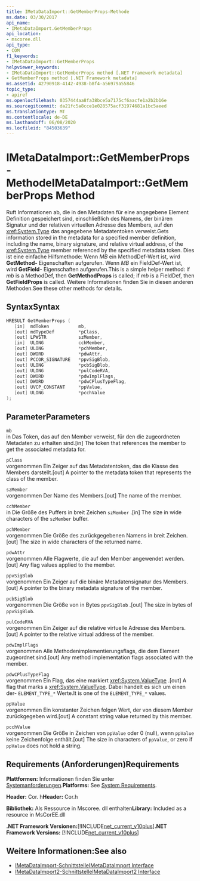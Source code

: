 ```yaml
---
title: IMetaDataImport::GetMemberProps-Methode
ms.date: 03/30/2017
api_name:
- IMetaDataImport.GetMemberProps
api_location:
- mscoree.dll
api_type:
- COM
f1_keywords:
- IMetaDataImport::GetMemberProps
helpviewer_keywords:
- IMetaDataImport::GetMemberProps method [.NET Framework metadata]
- GetMemberProps method [.NET Framework metadata]
ms.assetid: 42790918-4142-4938-b8f4-a56979a55846
topic_type:
- apiref
ms.openlocfilehash: 0357444aa8fa38bce5a7175cf6aacfe1a2b2b16e
ms.sourcegitcommit: da21fc5a8cce1e028575acf31974681a1bc5aeed
ms.translationtype: MT
ms.contentlocale: de-DE
ms.lasthandoff: 06/08/2020
ms.locfileid: "84503639"
---
```

# <a name="imetadataimportgetmemberprops-method"></a><span data-ttu-id="fd584-102">IMetaDataImport::GetMemberProps-Methode</span><span class="sxs-lookup"><span data-stu-id="fd584-102">IMetaDataImport::GetMemberProps Method</span></span>
<span data-ttu-id="fd584-103">Ruft Informationen ab, die in den Metadaten für eine angegebene Element Definition gespeichert sind, einschließlich des Namens, der binären Signatur und der relativen virtuellen Adresse des Members, auf den <xref:System.Type> das angegebene Metadatentoken verweist.</span><span class="sxs-lookup"><span data-stu-id="fd584-103">Gets information stored in the metadata for a specified member definition, including the name, binary signature, and relative virtual address, of the <xref:System.Type> member referenced by the specified metadata token.</span></span> <span data-ttu-id="fd584-104">Dies ist eine einfache Hilfsmethode: Wenn *MB* ein MethodDef-Wert ist, wird **GetMethod-** Eigenschaften aufgerufen. Wenn *MB* ein FieldDef-Wert ist, wird **GetField-** Eigenschaften aufgerufen.</span><span class="sxs-lookup"><span data-stu-id="fd584-104">This is a simple helper method: if *mb* is a MethodDef, then **GetMethodProps** is called; if *mb* is a FieldDef, then **GetFieldProps** is called.</span></span> <span data-ttu-id="fd584-105">Weitere Informationen finden Sie in diesen anderen Methoden.</span><span class="sxs-lookup"><span data-stu-id="fd584-105">See these other methods for details.</span></span>
  
## <a name="syntax"></a><span data-ttu-id="fd584-106">Syntax</span><span class="sxs-lookup"><span data-stu-id="fd584-106">Syntax</span></span>  
  
```cpp  
HRESULT GetMemberProps (  
   [in]  mdToken           mb,
   [out] mdTypeDef         *pClass,  
   [out] LPWSTR            szMember,
   [in]  ULONG             cchMember,
   [out] ULONG             *pchMember,
   [out] DWORD             *pdwAttr,  
   [out] PCCOR_SIGNATURE   *ppvSigBlob,
   [out] ULONG             *pcbSigBlob,
   [out] ULONG             *pulCodeRVA,
   [out] DWORD             *pdwImplFlags,
   [out] DWORD             *pdwCPlusTypeFlag,
   [out] UVCP_CONSTANT     *ppValue,  
   [out] ULONG             *pcchValue  
);  
```  
  
## <a name="parameters"></a><span data-ttu-id="fd584-107">Parameter</span><span class="sxs-lookup"><span data-stu-id="fd584-107">Parameters</span></span>  
 `mb`  
 <span data-ttu-id="fd584-108">in Das Token, das auf den Member verweist, für den die zugeordneten Metadaten zu erhalten sind.</span><span class="sxs-lookup"><span data-stu-id="fd584-108">[in] The token that references the member to get the associated metadata for.</span></span>  
  
 `pClass`  
 <span data-ttu-id="fd584-109">vorgenommen Ein Zeiger auf das Metadatentoken, das die Klasse des Members darstellt.</span><span class="sxs-lookup"><span data-stu-id="fd584-109">[out] A pointer to the metadata token that represents the class of the member.</span></span>  
  
 `szMember`  
 <span data-ttu-id="fd584-110">vorgenommen Der Name des Members.</span><span class="sxs-lookup"><span data-stu-id="fd584-110">[out] The name of the member.</span></span>  
  
 `cchMember`  
 <span data-ttu-id="fd584-111">in Die Größe des Puffers in breit Zeichen `szMember` .</span><span class="sxs-lookup"><span data-stu-id="fd584-111">[in] The size in wide characters of the `szMember` buffer.</span></span>  
  
 `pchMember`  
 <span data-ttu-id="fd584-112">vorgenommen Die Größe des zurückgegebenen Namens in breit Zeichen.</span><span class="sxs-lookup"><span data-stu-id="fd584-112">[out] The size in wide characters of the returned name.</span></span>  
  
 `pdwAttr`  
 <span data-ttu-id="fd584-113">vorgenommen Alle Flagwerte, die auf den Member angewendet werden.</span><span class="sxs-lookup"><span data-stu-id="fd584-113">[out] Any flag values applied to the member.</span></span>  
  
 `ppvSigBlob`  
 <span data-ttu-id="fd584-114">vorgenommen Ein Zeiger auf die binäre Metadatensignatur des Members.</span><span class="sxs-lookup"><span data-stu-id="fd584-114">[out] A pointer to the binary metadata signature of the member.</span></span>  
  
 `pcbSigBlob`  
 <span data-ttu-id="fd584-115">vorgenommen Die Größe von in Bytes `ppvSigBlob` .</span><span class="sxs-lookup"><span data-stu-id="fd584-115">[out] The size in bytes of `ppvSigBlob`.</span></span>  
  
 `pulCodeRVA`  
 <span data-ttu-id="fd584-116">vorgenommen Ein Zeiger auf die relative virtuelle Adresse des Members.</span><span class="sxs-lookup"><span data-stu-id="fd584-116">[out] A pointer to the relative virtual address of the member.</span></span>  
  
 `pdwImplFlags`  
 <span data-ttu-id="fd584-117">vorgenommen Alle Methodenimplementierungsflags, die dem Element zugeordnet sind.</span><span class="sxs-lookup"><span data-stu-id="fd584-117">[out] Any method implementation flags associated with the member.</span></span>  
  
 `pdwCPlusTypeFlag`  
 <span data-ttu-id="fd584-118">vorgenommen Ein Flag, das eine markiert <xref:System.ValueType> .</span><span class="sxs-lookup"><span data-stu-id="fd584-118">[out] A flag that marks a <xref:System.ValueType>.</span></span> <span data-ttu-id="fd584-119">Dabei handelt es sich um einen der- `ELEMENT_TYPE_*` Werte.</span><span class="sxs-lookup"><span data-stu-id="fd584-119">It is one of the `ELEMENT_TYPE_*` values.</span></span>
  
 `ppValue`  
 <span data-ttu-id="fd584-120">vorgenommen Ein konstanter Zeichen folgen Wert, der von diesem Member zurückgegeben wird.</span><span class="sxs-lookup"><span data-stu-id="fd584-120">[out] A constant string value returned by this member.</span></span>  
  
 `pcchValue`  
 <span data-ttu-id="fd584-121">vorgenommen Die Größe in Zeichen von `ppValue` oder 0 (null), wenn `ppValue` keine Zeichenfolge enthält.</span><span class="sxs-lookup"><span data-stu-id="fd584-121">[out] The size in characters of `ppValue`, or zero if `ppValue` does not hold a string.</span></span>  
  
## <a name="requirements"></a><span data-ttu-id="fd584-122">Requirements (Anforderungen)</span><span class="sxs-lookup"><span data-stu-id="fd584-122">Requirements</span></span>  
 <span data-ttu-id="fd584-123">**Plattformen:** Informationen finden Sie unter [Systemanforderungen](../../get-started/system-requirements.md).</span><span class="sxs-lookup"><span data-stu-id="fd584-123">**Platforms:** See [System Requirements](../../get-started/system-requirements.md).</span></span>  
  
 <span data-ttu-id="fd584-124">**Header:** Cor. h</span><span class="sxs-lookup"><span data-stu-id="fd584-124">**Header:** Cor.h</span></span>  
  
 <span data-ttu-id="fd584-125">**Bibliothek:** Als Ressource in Mscoree. dll enthalten</span><span class="sxs-lookup"><span data-stu-id="fd584-125">**Library:** Included as a resource in MsCorEE.dll</span></span>  
  
 <span data-ttu-id="fd584-126">**.NET Framework Versionen:**[!INCLUDE[net_current_v10plus](../../../../includes/net-current-v10plus-md.md)]</span><span class="sxs-lookup"><span data-stu-id="fd584-126">**.NET Framework Versions:** [!INCLUDE[net_current_v10plus](../../../../includes/net-current-v10plus-md.md)]</span></span>  
  
## <a name="see-also"></a><span data-ttu-id="fd584-127">Weitere Informationen:</span><span class="sxs-lookup"><span data-stu-id="fd584-127">See also</span></span>

- [<span data-ttu-id="fd584-128">IMetaDataImport-Schnittstelle</span><span class="sxs-lookup"><span data-stu-id="fd584-128">IMetaDataImport Interface</span></span>](imetadataimport-interface.md)
- [<span data-ttu-id="fd584-129">IMetaDataImport2-Schnittstelle</span><span class="sxs-lookup"><span data-stu-id="fd584-129">IMetaDataImport2 Interface</span></span>](imetadataimport2-interface.md)
